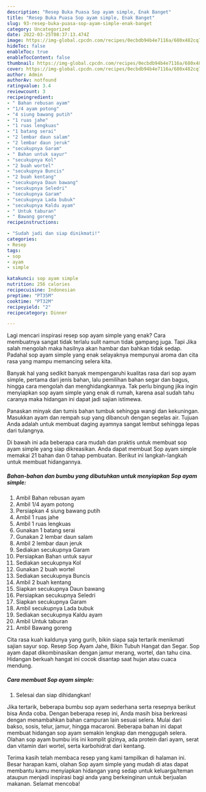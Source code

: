 ```yaml
---
description: "Resep Buka Puasa Sop ayam simple, Enak Banget"
title: "Resep Buka Puasa Sop ayam simple, Enak Banget"
slug: 93-resep-buka-puasa-sop-ayam-simple-enak-banget
category: Uncategorized
date: 2022-03-25T08:37:13.474Z
image: https://img-global.cpcdn.com/recipes/0ecbdb94b4e7116a/680x482cq70/sop-ayam-simple-foto-resep-utama.jpg
hideToc: false
enableToc: true
enableTocContent: false
thumbnail: https://img-global.cpcdn.com/recipes/0ecbdb94b4e7116a/680x482cq70/sop-ayam-simple-foto-resep-utama.jpg
cover: https://img-global.cpcdn.com/recipes/0ecbdb94b4e7116a/680x482cq70/sop-ayam-simple-foto-resep-utama.jpg
author: Admin
authorAv: notfound
ratingvalue: 3.4
reviewcount: 3
recipeingredient:
- " Bahan rebusan ayam"
- "1/4 ayam potong"
- "4 siung bawang putih"
- "1 ruas jahe"
- "1 ruas lengkuas"
- "1 batang serai"
- "2 lembar daun salam"
- "2 lembar daun jeruk"
- "secukupnya Garam"
- " Bahan untuk sayur"
- "secukupnya Kol"
- "2 buah wortel"
- "secukupnya Buncis"
- "2 buah kentang"
- "secukupnya Daun bawang"
- "secukupnya Seledri"
- "secukupnya Garam"
- "secukupnya Lada bubuk"
- "secukupnya Kaldu ayam"
- " Untuk taburan"
- " Bawang goreng"
recipeinstructions:

- "Sudah jadi dan siap dinikmati!"
categories:
- Resep
tags:
- sop
- ayam
- simple

katakunci: sop ayam simple 
nutrition: 256 calories
recipecuisine: Indonesian
preptime: "PT35M"
cooktime: "PT32M"
recipeyield: "2"
recipecategory: Dinner

---
```



Lagi mencari inspirasi resep sop ayam simple yang enak? Cara membuatnya sangat tidak terlalu sulit namun tidak gampang juga. Tapi Jika salah mengolah maka hasilnya akan hambar dan bahkan tidak sedap. Padahal sop ayam simple yang enak selayaknya mempunyai aroma dan cita rasa yang mampu memancing selera kita.


Banyak hal yang sedikit banyak mempengaruhi kualitas rasa dari sop ayam simple, pertama dari jenis bahan, lalu pemilihan bahan segar dan bagus, hingga cara mengolah dan menghidangkannya. Tak perlu bingung jika ingin menyiapkan sop ayam simple yang enak di rumah, karena asal sudah tahu caranya maka hidangan ini dapat jadi sajian istimewa.

Panaskan minyak dan tumis bahan tumbuk sehingga wangi dan kekuningan. Masukkan ayam dan rempah sup yang dibancuh dengan segelas air. Tujuan Anda adalah untuk membuat daging ayamnya sangat lembut sehingga lepas dari tulangnya.


Di bawah ini ada beberapa cara mudah dan praktis untuk membuat sop ayam simple yang siap dikreasikan. Anda dapat membuat Sop ayam simple memakai 21 bahan dan 0 tahap pembuatan. Berikut ini langkah-langkah untuk membuat hidangannya.

<!--inarticleads1-->

##### Bahan-bahan dan bumbu yang dibutuhkan untuk menyiapkan Sop ayam simple:

1. Ambil  Bahan rebusan ayam
1. Ambil 1/4 ayam potong
1. Persiapkan 4 siung bawang putih
1. Ambil 1 ruas jahe
1. Ambil 1 ruas lengkuas
1. Gunakan 1 batang serai
1. Gunakan 2 lembar daun salam
1. Ambil 2 lembar daun jeruk
1. Sediakan secukupnya Garam
1. Persiapkan  Bahan untuk sayur
1. Sediakan secukupnya Kol
1. Gunakan 2 buah wortel
1. Sediakan secukupnya Buncis
1. Ambil 2 buah kentang
1. Siapkan secukupnya Daun bawang
1. Persiapkan secukupnya Seledri
1. Siapkan secukupnya Garam
1. Ambil secukupnya Lada bubuk
1. Sediakan secukupnya Kaldu ayam
1. Ambil  Untuk taburan
1. Ambil  Bawang goreng


Cita rasa kuah kaldunya yang gurih, bikin siapa saja tertarik menikmati sajian sayur sop. Resep Sop Ayam Jahe, Bikin Tubuh Hangat dan Segar. Sop ayam dapat dikombinasikan dengan jamur merang, wortel, dan tahu cina. Hidangan berkuah hangat ini cocok disantap saat hujan atau cuaca mendung. 

<!--inarticleads2-->

##### Cara membuat Sop ayam simple:


1. Selesai dan siap dihidangkan!

Jika tertarik, beberapa bumbu sop ayam sederhana serta resepnya berikut bisa Anda coba. Dengan beberapa resep ini, Anda masih bisa berkreasi dengan menambahkan bahan campuran lain sesuai selera. Mulai dari bakso, sosis, telur, jamur, hingga macaroni. Beberapa bahan ini dapat membuat hidangan sop ayam semakin lengkap dan menggugah selera. Olahan sop ayam bumbu iris ini komplit gizinya, ada protein dari ayam, serat dan vitamin dari wortel, serta karbohidrat dari kentang. 

Terima kasih telah membaca resep yang kami tampilkan di halaman ini. Besar harapan kami, olahan Sop ayam simple yang mudah di atas dapat membantu kamu menyiapkan hidangan yang sedap untuk keluarga/teman ataupun menjadi inspirasi bagi anda yang berkeinginan untuk berjualan makanan. Selamat mencoba!
